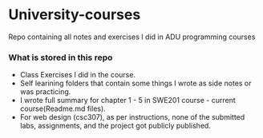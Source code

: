 # University-courses
Repo containing all notes and exercises I did in ADU programming courses

### What is stored in this repo
- Class Exercises I did in the course.
- Self learining folders that contain some things I wrote as side notes or was practicing.
- I wrote full summary for chapter 1 - 5 in SWE201 course - current course(Readme.md files).
- For web design (csc307), as per instructions, none of the submitted labs, assignments, and the project got publicly published.
 

